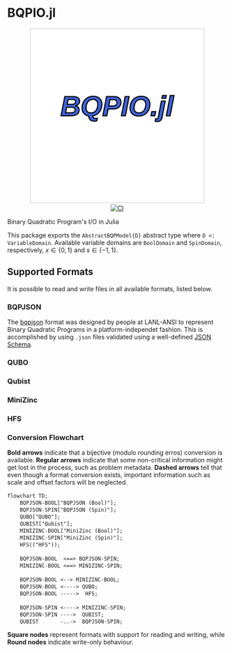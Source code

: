 # BQPIO.jl

<div align="center">
    <a href="/docs/src/assets/">
        <img src="/docs/src/assets/logo.svg" width=400px alt="BQPIO.jl" />
    </a>
    <br>
    <a href="/actions/workflows/ci.yml">
        <img src="https://github.com/pedromxavier/BQPIO.jl/actions/workflows/ci.yml/badge.svg?branch=main" alt="CI" />
    </a>
</div>

Binary Quadratic Program's I/O in Julia

This package exports the `AbstractBQPModel{D}` abstract type where `D <: VariableDomain`.
Available variable domains are `BoolDomain` and `SpinDomain`, respectively, $x \in \{0, 1\}$ and $s \in \{-1, 1\}$.

## Supported Formats
It is possible to read and write files in all available formats, listed below.

### BQPJSON
The [bqpjson](https://bqpjson.readthedocs.io) format was designed by people at LANL-ANSI to represent Binary Quadratic Programs in a platform-independet fashion.
This is accomplished by using `.json` files validated using a well-defined [JSON Schema](/src/models/bqpjson.schema.json).

### QUBO

### Qubist

### MiniZinc

### HFS

### Conversion Flowchart
**Bold arrows** indicate that a bijective (modulo rounding erros) conversion is available.
**Regular arrows** indicate that some non-critical information might get lost in the process, such as problem metadata.
**Dashed arrows** tell that even though a format conversion exists, important information such as scale and offset factors will be neglected.

```mermaid
flowchart TD;
    BQPJSON-BOOL["BQPJSON (Bool)"];
    BQPJSON-SPIN["BQPJSON (Spin)"];
    QUBO["QUBO"];
    QUBIST["Qubist"];
    MINIZINC-BOOL["MiniZinc (Bool)"];
    MINIZINC-SPIN["MiniZinc (Spin)"];
    HFS(("HFS"));

    BQPJSON-BOOL  <==> BQPJSON-SPIN;
    MINIZINC-BOOL <==> MINIZINC-SPIN;

    BQPJSON-BOOL <--> MINIZINC-BOOL;
    BQPJSON-BOOL <----> QUBO;
    BQPJSON-BOOL ----->  HFS;

    BQPJSON-SPIN <----> MINIZINC-SPIN;
    BQPJSON-SPIN ---->  QUBIST;
    QUBIST       -..->  BQPJSON-SPIN;
```

**Square nodes** represent formats with support for reading and writing, while **Round nodes** indicate write-only behaviour.
